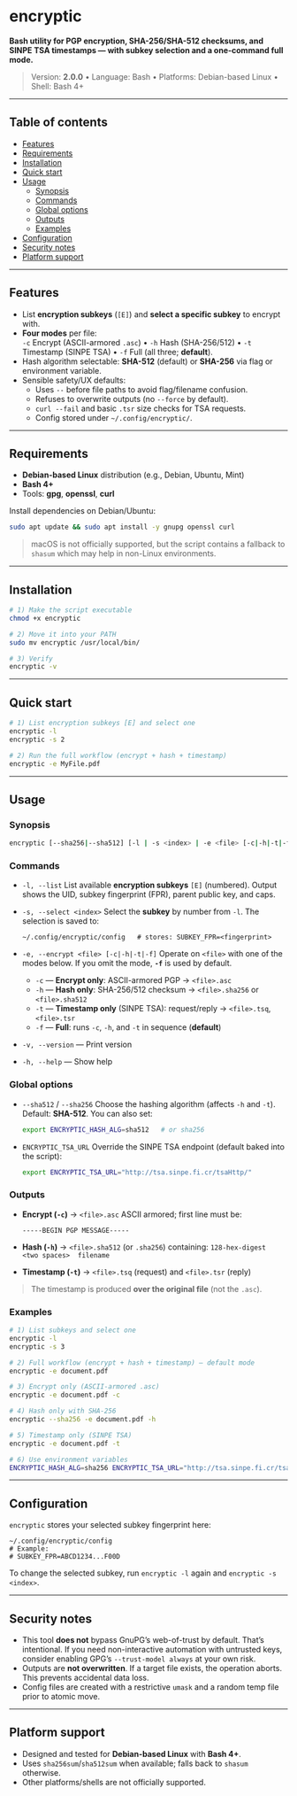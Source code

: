 # encryptic

**Bash utility for PGP encryption, SHA-256/SHA-512 checksums, and SINPE TSA timestamps — with subkey selection and a one-command full mode.**

> Version: **2.0.0** • Language: Bash • Platforms: Debian-based Linux • Shell: Bash 4+

---

## Table of contents

- [Features](#features)
- [Requirements](#requirements)
- [Installation](#installation)
- [Quick start](#quick-start)
- [Usage](#usage)
  - [Synopsis](#synopsis)
  - [Commands](#commands)
  - [Global options](#global-options)
  - [Outputs](#outputs)
  - [Examples](#examples)
- [Configuration](#configuration)
- [Security notes](#security-notes)
- [Platform support](#platform-support)

---

## Features

- List **encryption subkeys** (`[E]`) and **select a specific subkey** to encrypt with.
- **Four modes** per file:  
  `-c` Encrypt (ASCII-armored `.asc`) • `-h` Hash (SHA-256/512) • `-t` Timestamp (SINPE TSA) • `-f` Full (all three; **default**).
- Hash algorithm selectable: **SHA-512** (default) or **SHA-256** via flag or environment variable.
- Sensible safety/UX defaults:
  - Uses `--` before file paths to avoid flag/filename confusion.
  - Refuses to overwrite outputs (no `--force` by default).
  - `curl --fail` and basic `.tsr` size checks for TSA requests.
  - Config stored under `~/.config/encryptic/`.

---

## Requirements

- **Debian-based Linux** distribution (e.g., Debian, Ubuntu, Mint)
- **Bash 4+**
- Tools: **gpg**, **openssl**, **curl**

Install dependencies on Debian/Ubuntu:

```bash
sudo apt update && sudo apt install -y gnupg openssl curl
````

> macOS is not officially supported, but the script contains a fallback to `shasum` which may help in non-Linux environments.

---

## Installation

```bash
# 1) Make the script executable
chmod +x encryptic

# 2) Move it into your PATH
sudo mv encryptic /usr/local/bin/

# 3) Verify
encryptic -v
```

---

## Quick start

```bash
# 1) List encryption subkeys [E] and select one
encryptic -l
encryptic -s 2

# 2) Run the full workflow (encrypt + hash + timestamp)
encryptic -e MyFile.pdf
```

---

## Usage

### Synopsis

```bash
encryptic [--sha256|--sha512] [-l | -s <index> | -e <file> [-c|-h|-t|-f] | -v | -h]
```

### Commands

* `-l, --list`
  List available **encryption subkeys** `[E]` (numbered). Output shows the UID, subkey fingerprint (FPR), parent public key, and caps.

* `-s, --select <index>`
  Select the **subkey** by number from `-l`. The selection is saved to:

  ```
  ~/.config/encryptic/config   # stores: SUBKEY_FPR=<fingerprint>
  ```

* `-e, --encrypt <file> [-c|-h|-t|-f]`
  Operate on `<file>` with one of the modes below. If you omit the mode, **`-f`** is used by default.

  * `-c` — **Encrypt only**: ASCII-armored PGP → `<file>.asc`
  * `-h` — **Hash only**: SHA-256/512 checksum → `<file>.sha256` or `<file>.sha512`
  * `-t` — **Timestamp only** (SINPE TSA): request/reply → `<file>.tsq`, `<file>.tsr`
  * `-f` — **Full**: runs `-c`, `-h`, and `-t` in sequence (**default**)

* `-v, --version` — Print version

* `-h, --help` — Show help

### Global options

* `--sha512` / `--sha256`
  Choose the hashing algorithm (affects `-h` and `-t`). Default: **SHA-512**.
  You can also set:

  ```bash
  export ENCRYPTIC_HASH_ALG=sha512   # or sha256
  ```

* `ENCRYPTIC_TSA_URL`
  Override the SINPE TSA endpoint (default baked into the script):

  ```bash
  export ENCRYPTIC_TSA_URL="http://tsa.sinpe.fi.cr/tsaHttp/"
  ```

### Outputs

* **Encrypt (`-c`)** → `<file>.asc`
  ASCII armored; first line must be:

  ```
  -----BEGIN PGP MESSAGE-----
  ```
* **Hash (`-h`)** → `<file>.sha512` (or `.sha256`) containing:
  `128-hex-digest  <two spaces>  filename`
* **Timestamp (`-t`)** → `<file>.tsq` (request) and `<file>.tsr` (reply)

> The timestamp is produced **over the original file** (not the `.asc`).

### Examples

```bash
# 1) List subkeys and select one
encryptic -l
encryptic -s 3

# 2) Full workflow (encrypt + hash + timestamp) — default mode
encryptic -e document.pdf

# 3) Encrypt only (ASCII-armored .asc)
encryptic -e document.pdf -c

# 4) Hash only with SHA-256
encryptic --sha256 -e document.pdf -h

# 5) Timestamp only (SINPE TSA)
encryptic -e document.pdf -t

# 6) Use environment variables
ENCRYPTIC_HASH_ALG=sha256 ENCRYPTIC_TSA_URL="http://tsa.sinpe.fi.cr/tsaHttp/" encryptic -e doc.pdf -f
```

---

## Configuration

`encryptic` stores your selected subkey fingerprint here:

```
~/.config/encryptic/config
# Example:
# SUBKEY_FPR=ABCD1234...F00D
```

To change the selected subkey, run `encryptic -l` again and `encryptic -s <index>`.

---

## Security notes

* This tool **does not** bypass GnuPG’s web-of-trust by default. That’s intentional.
  If you need non-interactive automation with untrusted keys, consider enabling GPG’s `--trust-model always` at your own risk.
* Outputs are **not overwritten**. If a target file exists, the operation aborts. This prevents accidental data loss.
* Config files are created with a restrictive `umask` and a random temp file prior to atomic move.

---

## Platform support

* Designed and tested for **Debian-based Linux** with **Bash 4+**.
* Uses `sha256sum`/`sha512sum` when available; falls back to `shasum` otherwise.
* Other platforms/shells are not officially supported.

